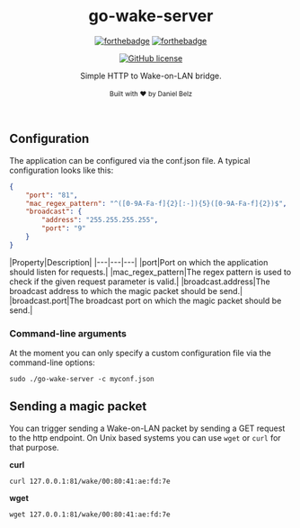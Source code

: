 ﻿﻿﻿<h1 align="center">go-wake-server</h1><div align="center">

[![forthebadge](https://forthebadge.com/images/badges/fuck-it-ship-it.svg)](https://forthebadge.com)
[![forthebadge](https://forthebadge.com/images/badges/made-with-go.svg)](https://forthebadge.com)

[![GitHub license](https://img.shields.io/github/license/LegendaryB/go-wake-server.svg?longCache=true&style=flat-square)](https://github.com/LegendaryB/go-wake-server/blob/master/LICENSE.md)

Simple HTTP to Wake-on-LAN bridge.
<br>
<br>
<sub>Built with ❤︎ by Daniel Belz</sub>
</div><br>

## Configuration
The application can be configured via the conf.json file. A typical configuration looks like this:

```json
{
    "port": "81",
    "mac_regex_pattern": "^([0-9A-Fa-f]{2}[:-]){5}([0-9A-Fa-f]{2})$",
    "broadcast": {
        "address": "255.255.255.255",
        "port": "9"
    }
}
```

|Property|Description|
|---|---|---|
|port|Port on which the application should listen for requests.|
|mac_regex_pattern|The regex pattern is used to check if the given request parameter is valid.|
|broadcast.address|The broadcast address to which the magic packet should be send.|
|broadcast.port|The broadcast port on which the magic packet should be send.|

### Command-line arguments
At the moment you can only specify a custom configuration file via the command-line options:

`sudo ./go-wake-server -c myconf.json`

## Sending a magic packet
You can trigger sending a Wake-on-LAN packet by sending a GET request to the http endpoint.
On Unix based systems you can use `wget` or `curl` for that purpose.

**curl**

`curl 127.0.0.1:81/wake/00:80:41:ae:fd:7e`

**wget**

`wget 127.0.0.1:81/wake/00:80:41:ae:fd:7e`
